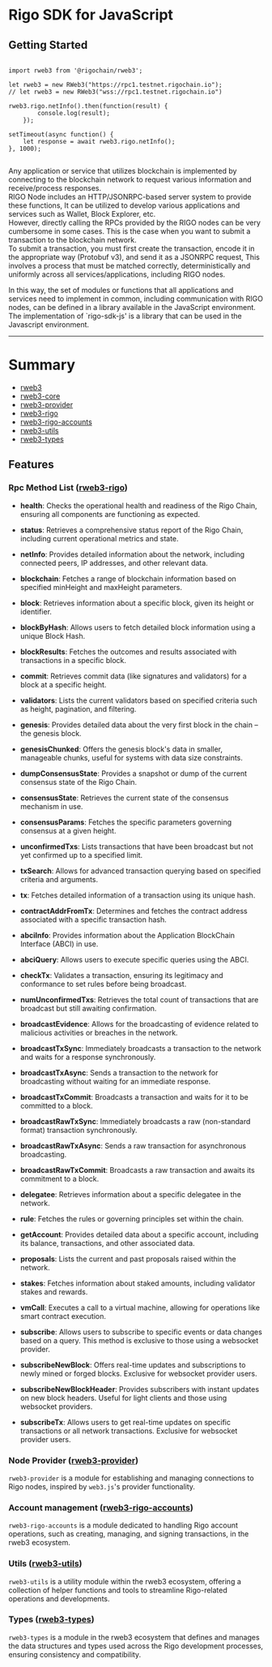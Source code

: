 # Rigo SDK for JavaScript


## Getting Started

```plantuml

import rweb3 from '@rigochain/rweb3';

let rweb3 = new RWeb3("https://rpc1.testnet.rigochain.io");
// let rweb3 = new RWeb3("wss://rpc1.testnet.rigochain.io") 

rweb3.rigo.netInfo().then(function(result) {
        console.log(result);
    });

setTimeout(async function() {
    let response = await rweb3.rigo.netInfo();
}, 1000);


```
Any application or service that utilizes blockchain is implemented by connecting to the blockchain network to request various information and receive/process responses.  
RIGO Node includes an HTTP/JSONRPC-based server system to provide these functions,
It can be utilized to develop various applications and services such as Wallet, Block Explorer, etc.  
However, directly calling the RPCs provided by the RIGO nodes can be very cumbersome in some cases.
This is the case when you want to submit a transaction to the blockchain network.    
To submit a transaction, you must first create the transaction, encode it in the appropriate way (Protobuf v3), and send it as a JSONRPC request,
This involves a process that must be matched correctly, deterministically and uniformly across all services/applications, including RIGO nodes.

In this way, the set of modules or functions that all applications and services need to implement in common, including communication with RIGO nodes, can be defined in a library available in the JavaScript environment.
The implementation of `rigo-sdk-js' is a library that can be used in the Javascript environment.

---

# Summary

* [rweb3](1%20rweb3/README.md)
* [rweb3-core](2%20rweb3-core/README.md)
* [rweb3-provider](3%20rweb3-provider/README.md)
* [rweb3-rigo](4%20rweb3-rigo/README.md)
* [rweb3-rigo-accounts](5%20rweb3-rigo-accounts/README.md)
* [rweb3-utils](7%20rweb3-utils/README.md)
* [rweb3-types](6%20rweb3-types/README.md)

## Features


### Rpc Method List  ([rweb3-rigo](4%20rweb3-rigo/README.md))

- **health**: Checks the operational health and readiness of the Rigo Chain, ensuring all components are functioning as expected.

- **status**: Retrieves a comprehensive status report of the Rigo Chain, including current operational metrics and state.

- **netInfo**: Provides detailed information about the network, including connected peers, IP addresses, and other relevant data.

- **blockchain**: Fetches a range of blockchain information based on specified minHeight and maxHeight parameters.

- **block**: Retrieves information about a specific block, given its height or identifier.

- **blockByHash**: Allows users to fetch detailed block information using a unique Block Hash.

- **blockResults**: Fetches the outcomes and results associated with transactions in a specific block.

- **commit**: Retrieves commit data (like signatures and validators) for a block at a specific height.

- **validators**: Lists the current validators based on specified criteria such as height, pagination, and filtering.

- **genesis**: Provides detailed data about the very first block in the chain – the genesis block.

- **genesisChunked**: Offers the genesis block's data in smaller, manageable chunks, useful for systems with data size constraints.

- **dumpConsensusState**: Provides a snapshot or dump of the current consensus state of the Rigo Chain.

- **consensusState**: Retrieves the current state of the consensus mechanism in use.

- **consensusParams**: Fetches the specific parameters governing consensus at a given height.

- **unconfirmedTxs**: Lists transactions that have been broadcast but not yet confirmed up to a specified limit.

- **txSearch**: Allows for advanced transaction querying based on specified criteria and arguments.

- **tx**: Fetches detailed information of a transaction using its unique hash.

- **contractAddrFromTx**: Determines and fetches the contract address associated with a specific transaction hash.

- **abciInfo**: Provides information about the Application BlockChain Interface (ABCI) in use.

- **abciQuery**: Allows users to execute specific queries using the ABCI.

- **checkTx**: Validates a transaction, ensuring its legitimacy and conformance to set rules before being broadcast.

- **numUnconfirmedTxs**: Retrieves the total count of transactions that are broadcast but still awaiting confirmation.

- **broadcastEvidence**: Allows for the broadcasting of evidence related to malicious activities or breaches in the network.

- **broadcastTxSync**: Immediately broadcasts a transaction to the network and waits for a response synchronously.

- **broadcastTxAsync**: Sends a transaction to the network for broadcasting without waiting for an immediate response.

- **broadcastTxCommit**: Broadcasts a transaction and waits for it to be committed to a block.

- **broadcastRawTxSync**: Immediately broadcasts a raw (non-standard format) transaction synchronously.

- **broadcastRawTxAsync**: Sends a raw transaction for asynchronous broadcasting.

- **broadcastRawTxCommit**: Broadcasts a raw transaction and awaits its commitment to a block.

- **delegatee**: Retrieves information about a specific delegatee in the network.

- **rule**: Fetches the rules or governing principles set within the chain.

- **getAccount**: Provides detailed data about a specific account, including its balance, transactions, and other associated data.

- **proposals**: Lists the current and past proposals raised within the network.

- **stakes**: Fetches information about staked amounts, including validator stakes and rewards.

- **vmCall**: Executes a call to a virtual machine, allowing for operations like smart contract execution.

- **subscribe**: Allows users to subscribe to specific events or data changes based on a query. This method is exclusive to those using a websocket provider.

- **subscribeNewBlock**: Offers real-time updates and subscriptions to newly mined or forged blocks. Exclusive for websocket provider users.

- **subscribeNewBlockHeader**: Provides subscribers with instant updates on new block headers. Useful for light clients and those using websocket providers.

- **subscribeTx**: Allows users to get real-time updates on specific transactions or all network transactions. Exclusive for websocket provider users.


### Node Provider ([rweb3-provider](3%20rweb3-provider/README.md))

`rweb3-provider` is a module for establishing and managing connections to Rigo nodes, inspired by `web3.js`'s provider functionality.


### Account management ([rweb3-rigo-accounts](5%20rweb3-rigo-accounts/README.md))

`rweb3-rigo-accounts` is a module dedicated to handling Rigo account operations, such as creating, managing, and signing transactions, in the rweb3 ecosystem.



### Utils ([rweb3-utils](7%20rweb3-utils/README.md))

`rweb3-utils` is a utility module within the rweb3 ecosystem, offering a collection of helper functions and tools to streamline Rigo-related operations and developments.


### Types ([rweb3-types](6%20rweb3-types/README.md))

`rweb3-types` is a module in the rweb3 ecosystem that defines and manages the data structures and types used across the Rigo development processes, ensuring consistency and compatibility.


